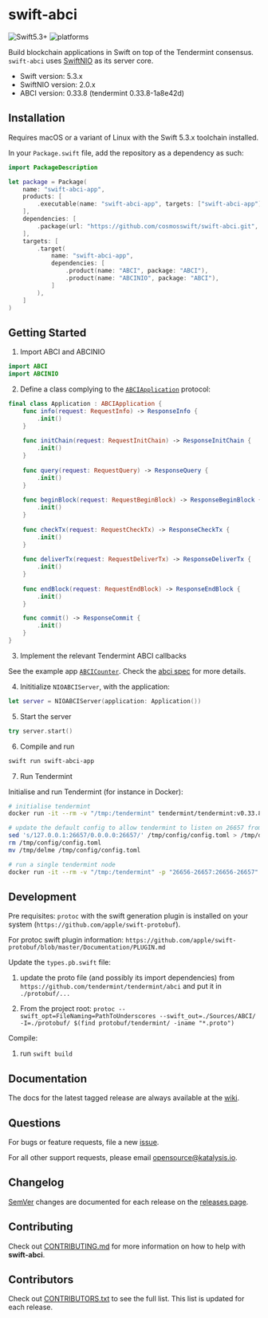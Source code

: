 # swift-abci
![Swift5.3+](https://img.shields.io/badge/Swift-5.3+-blue.svg)
![platforms](https://img.shields.io/badge/platforms-macOS%20%7C%20linux-orange.svg)

Build blockchain applications in Swift on top of the Tendermint consensus. `swift-abci` uses [SwiftNIO](https://github.com/apple/swift-nio) as its server core.

- Swift version: 5.3.x
- SwiftNIO version: 2.0.x
- ABCI version: 0.33.8 (tendermint 0.33.8-1a8e42d)


## Installation

Requires macOS or a variant of Linux with the Swift 5.3.x toolchain installed.

In your `Package.swift` file, add the repository as a dependency as such:

``` swift
import PackageDescription

let package = Package(
    name: "swift-abci-app",
    products: [
        .executable(name: "swift-abci-app", targets: ["swift-abci-app"]),
    ],
    dependencies: [
        .package(url: "https://github.com/cosmosswift/swift-abci.git", .upToNextMajor(from: "1.0.0")),
    ],
    targets: [
        .target(
            name: "swift-abci-app", 
            dependencies: [
                .product(name: "ABCI", package: "ABCI"), 
                .product(name: "ABCINIO", package: "ABCI"),
            ]
        ),
    ]
)
```

## Getting Started

1. Import ABCI and ABCINIO

```swift
import ABCI
import ABCINIO
```

2. Define a class complying to the [`ABCIApplication`](/Sources/ABCI/ABCIApplication.swift) protocol:

``` swift
final class Application : ABCIApplication {
    func info(request: RequestInfo) -> ResponseInfo {
        .init()
    }
    
    func initChain(request: RequestInitChain) -> ResponseInitChain {
        .init()
    }
    
    func query(request: RequestQuery) -> ResponseQuery {
        .init()
    }
    
    func beginBlock(request: RequestBeginBlock) -> ResponseBeginBlock {
        .init()
    }
    
    func checkTx(request: RequestCheckTx) -> ResponseCheckTx {
        .init()
    }
    
    func deliverTx(request: RequestDeliverTx) -> ResponseDeliverTx {
        .init()
    }
    
    func endBlock(request: RequestEndBlock) -> ResponseEndBlock {
        .init()
    }

    func commit() -> ResponseCommit {
        .init()
    }
}
```

3. Implement the relevant Tendermint ABCI callbacks

See the example app [`ABCICounter`](/Sources/ABCICounter/main.swift). Check the [abci spec](https://github.com/tendermint/spec/blob/master/spec/abci/abci.md) for more details.

4. Inititialize `NIOABCIServer`, with the application:

```swift
let server = NIOABCIServer(application: Application())
```

5. Start the server

```swift
try server.start()
```

6. Compile and run

```bash
swift run swift-abci-app
```

7. Run Tendermint

Initialise and run Tendermint (for instance in Docker):

```bash
# initialise tendermint
docker run -it --rm -v "/tmp:/tendermint" tendermint/tendermint:v0.33.8 init

# update the default config to allow tendermint to listen on 26657 from the localhost
sed 's/127.0.0.1:26657/0.0.0.0:26657/' /tmp/config/config.toml > /tmp/delme
rm /tmp/config/config.toml
mv /tmp/delme /tmp/config/config.toml

# run a single tendermint node
docker run -it --rm -v "/tmp:/tendermint" -p "26656-26657:26656-26657"  tendermint/tendermint:v0.33.8 node --proxy_app="tcp://host.docker.internal:26658"
```

## Development

Pre requisites: `protoc` with the swift generation plugin is installed on your system (`https://github.com/apple/swift-protobuf`).

For protoc swift plugin information: `https://github.com/apple/swift-protobuf/blob/master/Documentation/PLUGIN.md`

Update the `types.pb.swift` file:

1. update the proto file (and possibly its import dependencies) from  `https://github.com/tendermint/tendermint/abci` and put it in `./protobuf/...`

2. From the project root: `protoc --swift_opt=FileNaming=PathToUnderscores --swift_out=./Sources/ABCI/ -I=./protobuf/ $(find protobuf/tendermint/ -iname "*.proto")`

Compile:

1. run `swift build`

## Documentation

The docs for the latest tagged release are always available at the [wiki](https://github.com/CosmosSwift/swift-abci/wiki).

## Questions

For bugs or feature requests, file a new [issue](https://github.com/cosmosswift/swift-abci/issues).

For all other support requests, please email [opensource@katalysis.io](mailto:opensource@katalysis.io).

## Changelog

[SemVer](https://semver.org/) changes are documented for each release on the [releases page](https://github.com/cosmosswift/swift-abci/-/releases).

## Contributing

Check out [CONTRIBUTING.md](https://github.com/cosmosswift/swift-abci/blob/master/CONTRIBUTING.md) for more information on how to help with **swift-abci**.

## Contributors

Check out [CONTRIBUTORS.txt](https://github.com/cosmosswift/swift-abci/blob/master/CONTRIBUTORS.txt) to see the full list. This list is updated for each release.
